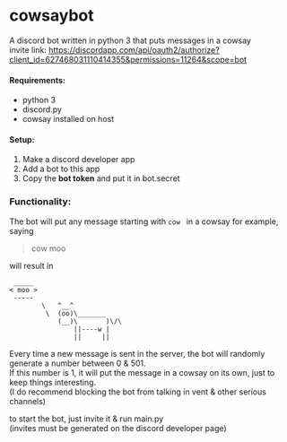 # cowsaybot
A discord bot written in python 3 that puts messages in a cowsay  
invite link: https://discordapp.com/api/oauth2/authorize?client_id=627468031110414355&permissions=11264&scope=bot

#### Requirements:
- python 3
- discord.py
- cowsay installed on host

#### Setup:
1. Make a discord developer app
2. Add a bot to this app
3. Copy the **bot token** and put it in bot.secret

### Functionality:
The bot will put any message starting with `cow ` in a cowsay
for example, saying 
>cow moo

will result in
```
 _____
< moo >
 -----
        \   ^__^
         \  (oo)\_______
            (__)\       )\/\
                ||----w |
                ||     ||
```
Every time a new message is sent in the server, the bot will randomly generate a number between 0 & 501.  
If this number is 1, it will put the message in a cowsay on its own, just to keep things interesting.  
(I do recommend blocking the bot from talking in vent & other serious channels)


to start the bot, just invite it & run main.py  
(invites must be generated on the discord developer page)
